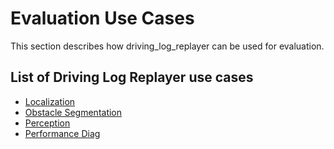 # Evaluation Use Cases

This section describes how driving_log_replayer can be used for evaluation.

## List of Driving Log Replayer use cases

- [Localization](localization.md)
- [Obstacle Segmentation](obstacle_segmentation.md)
- [Perception](percepiton.md)
- [Performance Diag](performance_diag.md)
